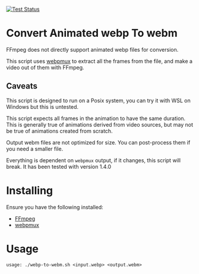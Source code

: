 [![Test Status](https://github.com/jmhobbs/webp-to-webm.sh/actions/workflows/test.yaml/badge.svg?branch=main)](https://github.com/jmhobbs/webp-to-webm.sh/actions/workflows/test.yaml)

# Convert Animated webp To webm

FFmpeg does not directly support animated webp files for conversion.

This script uses [webpmux](https://developers.google.com/speed/webp/download) to extract all the frames from the file, and make a video out of them with FFmpeg.

## Caveats

This script is designed to run on a Posix system, you can try it with WSL on Windows but this is untested.

This script expects all frames in the animation to have the same duration. This is generally true of animations derived from video sources, but may not be true of animations created from scratch.

Output webm files are not optimized for size. You can post-process them if you need a smaller file.

Everything is dependent on `webpmux` output, if it changes, this script will break. It has been tested with version 1.4.0

# Installing

Ensure you have the following installed:

- [FFmpeg](https://ffmpeg.org/)
- [webpmux](https://developers.google.com/speed/webp/download)

# Usage

```
usage: ./webp-to-webm.sh <input.webp> <output.webm>
```
